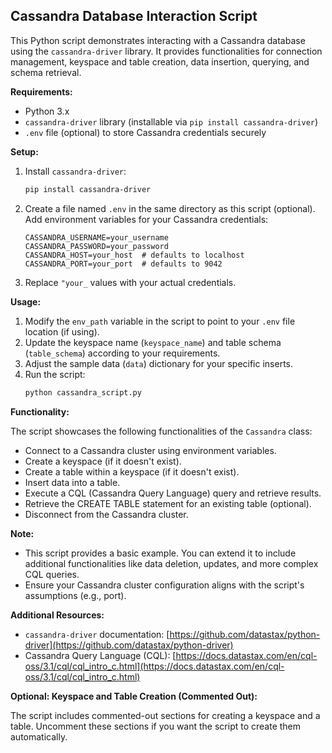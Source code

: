 ## Cassandra Database Interaction Script

This Python script demonstrates interacting with a Cassandra database using the `cassandra-driver` library. It provides functionalities for connection management, keyspace and table creation, data insertion, querying, and schema retrieval.

**Requirements:**

- Python 3.x
- `cassandra-driver` library (installable via `pip install cassandra-driver`)
- `.env` file (optional) to store Cassandra credentials securely

**Setup:**

1. Install `cassandra-driver`:

   ```bash
   pip install cassandra-driver
   ```

2. Create a file named `.env` in the same directory as this script (optional). Add environment variables for your Cassandra credentials:

   ```
   CASSANDRA_USERNAME=your_username
   CASSANDRA_PASSWORD=your_password
   CASSANDRA_HOST=your_host  # defaults to localhost
   CASSANDRA_PORT=your_port  # defaults to 9042
   ```

3. Replace `"your_` values with your actual credentials.

**Usage:**

1. Modify the `env_path` variable in the script to point to your `.env` file location (if using).
2. Update the keyspace name (`keyspace_name`) and table schema (`table_schema`) according to your requirements.
3. Adjust the sample data (`data`) dictionary for your specific inserts.
4. Run the script:
   ```bash
   python cassandra_script.py
   ```

**Functionality:**

The script showcases the following functionalities of the `Cassandra` class:

- Connect to a Cassandra cluster using environment variables.
- Create a keyspace (if it doesn't exist).
- Create a table within a keyspace (if it doesn't exist).
- Insert data into a table.
- Execute a CQL (Cassandra Query Language) query and retrieve results.
- Retrieve the CREATE TABLE statement for an existing table (optional).
- Disconnect from the Cassandra cluster.

**Note:**

- This script provides a basic example. You can extend it to include additional functionalities like data deletion, updates, and more complex CQL queries.
- Ensure your Cassandra cluster configuration aligns with the script's assumptions (e.g., port).

**Additional Resources:**

- `cassandra-driver` documentation: [https://github.com/datastax/python-driver](https://github.com/datastax/python-driver)
- Cassandra Query Language (CQL): [https://docs.datastax.com/en/cql-oss/3.1/cql/cql_intro_c.html](https://docs.datastax.com/en/cql-oss/3.1/cql/cql_intro_c.html)

**Optional: Keyspace and Table Creation (Commented Out):**

The script includes commented-out sections for creating a keyspace and a table. Uncomment these sections if you want the script to create them automatically.
